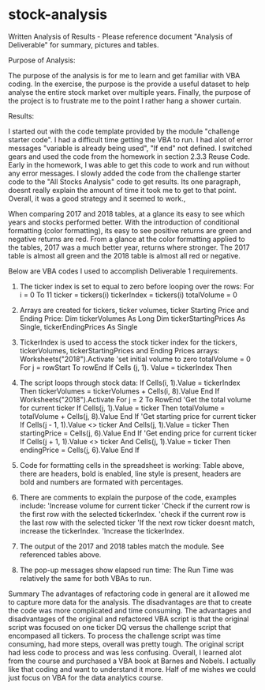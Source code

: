 # stock-analysis
Written Analysis of Results - Please reference document "Analysis of Deliverable" for summary, pictures and tables.

Purpose of Analysis:

The purpose of the analysis is for me to learn and get familiar with VBA coding.  In the exercise, the purpose is the provide a useful dataset
to help analyse the entire stock market over multiple years.  Finally, the purpose of the project is to frustrate me to the point I rather
hang a shower curtain.  

Results:

I started out with the code template provided by the module "challenge starter code".  I had a difficult time getting the VBA to run.  I had
alot of error messages "variable is already being used", "If end" not defined.  I switched gears and used the code from the homework in 
section 2.3.3 Reuse Code.  Early in the homework, I was able to get this code to work and run without any error messages.  I slowly added
the code from the challenge starter code to the "All Stocks Analysis" code to get results.  Its one paragraph, doesnt really explain the
amount of time it took me to get to that point.  Overall, it was a good strategy and it seemed to work., 

When comparing 2017 and 2018 tables, at a glance its easy to see which years and stocks performed better.  With the introduction of conditional
formatting (color formatting), its easy to see positive returns are green and negative returns are red.  From a glance at the color formatting
applied to the tables, 2017 was a much better year, returns where stronger.  The 2017 table is almost all green and the 2018 table is almost 
all red or negative.
 
 

Below are VBA codes I used to accomplish Deliverable 1 requirements.
1. The ticker index is set to equal to zero before looping over the rows:
For i = 0 To 11
    ticker = tickers(i)
    tickerIndex = tickers(i)
    totalVolume = 0
2.  Arrays are created for tickers, ticker volumes, ticker Starting Price and Ending Price:
Dim tickerVolumes As Long
Dim tickerStartingPrices As Single, tickerEndingPrices As Single
3. TickerIndex is used to access the stock ticker index for the tickers, tickerVolumes, tickerStartingPrices and Ending Prices arrays:
Worksheets("2018").Activate
'set initial volume to zero
 totalVolume = 0
For j = rowStart To rowEnd
If Cells (j, 1). Value = tickerIndex Then
4. The script loops through stock data:
If Cells(i, 1).Value = tickerIndex Then
 tickerVolumes = tickerVolumes + Cells(i, 8).Value
 End If
Worksheets("2018").Activate
    For j = 2 To RowEnd
    'Get the total volume for current ticker
    If Cells(j, 1).Value = ticker Then
   totalVolume = totalVolume + Cells(j, 8).Value
   End If
   'Get starting price for current ticker
    If Cells(j - 1, 1).Value <> ticker And Cells(j, 1).Value = ticker Then
    startingPrice = Cells(j, 6).Value
    End If
    'Get ending price for current ticker
    If Cells(j + 1, 1).Value <> ticker And Cells(j, 1).Value = ticker Then
    endingPrice = Cells(j, 6).Value
    End If
5. Code for formatting cells in the spreadsheet is working:
Table above, there are headers, bold is enabled, line style is present, headers are bold and numbers are formated with percentages.

6. There are comments to explain the purpose of the code, examples include:
'Increase volume for current ticker
 'Check if the current row is the first row with the selected tickerIndex.
  'check if the current row is the last row with the selected ticker
   'If the next row ticker doesnt match, increase the tickerIndex.
   'Increase the tickerIndex.
7. The output of the 2017 and 2018 tables match the module.  See referenced tables above.
8. The pop-up messages show elapsed run time:
The Run Time was relatively the same for both VBAs to run.  


 

Summary
The advantages of refactoring code in general are it allowed me to capture more data for the analysis.  The disadvantages are that to create the code was more complicated and time consuming.
The advantages and disadvantages of the original and refactored VBA script is that the original script was focused on one ticker DQ versus the challenge script that encompased all tickers.  To process the challenge script was time consuming, had more steps, overall was pretty tough.  The original script had less code to process and was less confusing.  Overall, I learned alot from the course and purchased a VBA book at Barnes and Nobels.  I actually like that coding and want to understand it more.  Half of me wishes we could just focus on VBA for the data analytics course.
